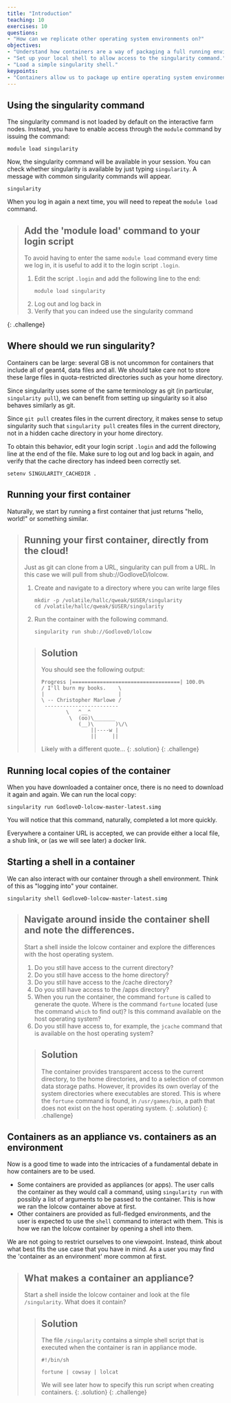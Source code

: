 ```yaml
---
title: "Introduction"
teaching: 10
exercises: 10
questions:
- "How can we replicate other operating system environments on?"
objectives:
- "Understand how containers are a way of packaging a full running environment."
- "Set up your local shell to allow access to the singularity command."
- "Load a simple singularity shell."
keypoints:
- "Containers allow us to package up entire operating system environments."
---
```


## Using the singularity command

The singularity command is not loaded by default on the interactive farm nodes.
Instead, you have to enable access through the `module` command by issuing the
command:
~~~
module load singularity
~~~
Now, the singularity command will be available in your session. You can check
whether singularity is available by just typing `singularity`. A message with
common singularity commands will appear.
~~~
singularity
~~~

When you log in again a next time, you will need to repeat the `module load`
command.

> ## Add the 'module load' command to your login script
>
> To avoid having to enter the same `module load` command every time we log in,
> it is useful to add it to the login script `.login`.
> 1. Edit the script `.login` and add the following line to the end:
>    ~~~
>    module load singularity
>    ~~~
> 2. Log out and log back in
> 3. Verify that you can indeed use the singularity command
>
{: .challenge}

## Where should we run singularity?

Containers can be large: several GB is not uncommon for containers that include
all of geant4, data files and all. We should take care not to store these large
files in quota-restricted directories such as your home directory.

Since singularity uses some of the same terminology as git (in particular,
`singularity pull`), we can benefit from setting up singularity so it also
behaves similarly as git.

Since `git pull` creates files in the current directory, it makes sense to
setup singularity such that `singularity pull` creates files in the current
directory, not in a hidden cache directory in your home directory.

To obtain this behavior, edit your login script `.login` and add the following
line at the end of the file. Make sure to log out and log back in again, and
verify that the cache directory has indeed been correctly set.
~~~
setenv SINGULARITY_CACHEDIR .
~~~

## Running your first container

Naturally, we start by running a first container that just returns "hello,
world!" or something similar.

> ## Running your first container, directly from the cloud!
>
> Just as git can clone from a URL, singularity can pull from a URL. In this
> case we will pull from shub://GodloveD/lolcow.
>
> 1. Create and navigate to a directory where you can write large files
>    ~~~
>    mkdir -p /volatile/hallc/qweak/$USER/singularity
>    cd /volatile/hallc/qweak/$USER/singularity
>    ~~~
> 1. Run the container with the following command.
>    ~~~
>    singularity run shub://GodloveD/lolcow
>    ~~~
>
> > ## Solution
> > You should see the following output:
> > ~~~
> > Progress |===================================| 100.0%
> > / I'll burn my books.    \
> > |                        |
> > \ -- Christopher Marlowe /
> >  ------------------------
> >         \   ^__^
> >          \  (oo)\_______
> >             (__)\       )\/\
> >                 ||----w |
> >                 ||     ||
> > ~~~
> > Likely with a different quote...
> {: .solution}
{: .challenge}

## Running local copies of the container

When you have downloaded a container once, there is no need to download it again
and again. We can run the local copy:
~~~
singularity run GodloveD-lolcow-master-latest.simg
~~~
You will notice that this command, naturally, completed a lot more quickly.

Everywhere a container URL is accepted, we can provide either a local file, a
shub link, or (as we will see later) a docker link.

## Starting a shell in a container

We can also interact with our container through a shell environment. Think of
this as "logging into" your container.
~~~
singularity shell GodloveD-lolcow-master-latest.simg
~~~

> ## Navigate around inside the container shell and note the differences.
>
> Start a shell inside the lolcow container and explore the differences with the
> host operating system.
>
> 1. Do you still have access to the current directory?
> 2. Do you still have access to the home directory?
> 2. Do you still have access to the /cache directory?
> 3. Do you still have access to the /apps directory?
> 4. When you run the container, the command `fortune` is called to generate the
>    quote. Where is the command `fortune` located (use the command `which` to
>    find out)? Is this command available on the host operating system?
> 5. Do you still have access to, for example, the `jcache` command that is
>    available on the host operating system?
>
> > ## Solution
> >
> > The container provides transparent access to the current directory, to the
> > home directories, and to a selection of common data storage paths. However,
> > it provides its own overlay of the system directories where executables are
> > stored. This is where the `fortune` command is found, in `/usr/games/bin`,
> > a path that does not exist on the host operating system.
> {: .solution}
{: .challenge}

## Containers as an appliance vs. containers as an environment

Now is a good time to wade into the intricacies of a fundamental debate in how
containers are to be used.

- Some containers are provided as appliances (or apps). The user calls the
  container as they would call a command, using `singularity run` with possibly
  a list of arguments to be passed to the container. This is how we ran the
  lolcow container above at first.
- Other containers are provided as full-fledged environments, and the user is
  expected to use the `shell` command to interact with them. This is how we
  ran the lolcow container by opening a shell into them.

We are not going to restrict ourselves to one viewpoint. Instead, think about
what best fits the use case that you have in mind. As a user you may find the
'container as an environment' more common at first.

> ## What makes a container an appliance?
>
> Start a shell inside the lolcow container and look at the file `/singularity`.
> What does it contain?
>
> > ## Solution
> >
> > The file `/singularity` contains a simple shell script that is executed
> > when the container is ran in appliance mode.
> > ~~~
> > #!/bin/sh
> >
> > fortune | cowsay | lolcat
> > ~~~
> > We will see later how to specify this run script when creating containers.
> {: .solution}
{: .challenge}
